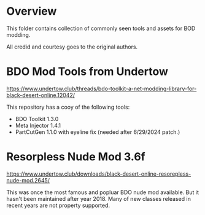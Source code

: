 # Overview

This folder contains collection of commonly seen tools and assets for BOD modding.

All credid and courtesy goes to the original authors.

# BDO Mod Tools from Undertow

https://www.undertow.club/threads/bdo-toolkit-a-net-modding-library-for-black-desert-online.12042/

This repository has a cooy of the following tools:

- BDO Toolkit 1.3.0
- Meta Injector 1.4.1
- PartCutGen 1.1.0 with eyeline fix (needed after 6/29/2024 patch.)

# Resorpless Nude Mod 3.6f

https://www.undertow.club/downloads/black-desert-online-resorepless-nude-mod.2645/

This was once the most famous and popluar BDO nude mod available. But it hasn't been maintained after year 2018. Many of new classes released in recent years are not property supported.

